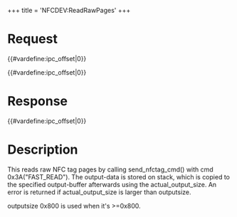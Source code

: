 +++
title = 'NFCDEV:ReadRawPages'
+++

# Request

{{#vardefine:ipc_offset\|0}}

{{#vardefine:ipc_offset\|0}}

# Response

{{#vardefine:ipc_offset\|0}}

# Description

This reads raw NFC tag pages by calling send_nfctag_cmd() with cmd
0x3A("FAST_READ"). The output-data is stored on stack, which is copied
to the specified output-buffer afterwards using the actual_output_size.
An error is returned if actual_output_size is larger than outputsize.

outputsize 0x800 is used when it's \>=0x800.